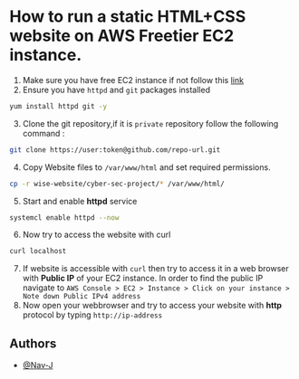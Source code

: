 # How to run a static HTML+CSS website on AWS Freetier EC2 instance.

1. Make sure you have free EC2 instance if not follow this [link](https://github.com/nav-j/aws-tutorial/blob/main/launch-ec2.md)
2. Ensure you have `httpd` and `git` packages installed
```bash
yum install httpd git -y
```
3. Clone the git repository,if it is `private` repository follow the following command :
```bash
git clone https://user:token@github.com/repo-url.git
```     
4. Copy Website files to `/var/www/html` and set required permissions.
```bash
cp -r wise-website/cyber-sec-project/* /var/www/html/
```
5. Start and enable **httpd** service
```bash
systemcl enable httpd --now
```
6. Now try to access the website with curl
```bash
curl localhost
```
7. If website is accessible with `curl` then try to access it in a web browser with **Public IP** of your EC2 instance. In order to find the public IP navigate to `AWS Console > EC2 > Instance > Click on your instance > Note down Public IPv4 address`
8. Now open your webbrowser and try to access your website with **http** protocol by typing `http://ip-address`

## Authors

- [@Nav-J](https://github.com/nav-j/)
